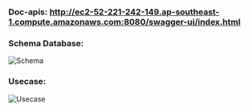 ### Doc-apis: http://ec2-52-221-242-149.ap-southeast-1.compute.amazonaws.com:8080/swagger-ui/index.html


### Schema Database:
![Schema](https://lh3.googleusercontent.com/pw/AIL4fc8_rpl5xNjBGGwgZfVy1wHLkynvv7eNVgqLZklLk-0tILaOJJFLPA4HMMFqBw9HXfO-NusDs6m9naWAWnuDStsWPx4I2ChfbKE3YEB7cbyqUKT4SMmQ9cZkMOqgj0SPJpLHrypmHUBTMAViGNQBBK2GoC0VUCPYvRUBZeto1dIM7XYwTo_HueTyHVeGdbmCMOie77ZSw6OmxFRRsHXgJ3ZlWi6kLV40IijvAJsYG2i4hGjNshj-g3SX3QWXU-ll_qJOIMXtS6x1NEkjdEHEGwWih5rr4-hJi3_V5obevrCs8VHXY-NCBAKvxaOazbLgWH4q72hxtg2oUHwot-E4hZ7Dlv-mRxGRPVibGsSHxjsmMubW8XTu93uM1atKOIPwq7Fv77t2EykCXMoich841rMJIsE2HeeNFoCDTJlBhpYxRhKZWdfUM1lodDSW9k4eOHvhfzMrIQpZ7y_sOaC7jsl5qMgo-UliFS24FIoQ1zIh7zXpAnI2BBkKj8Fk60DvngunS6RsVHj8XozpM1wPdtFigAxhI5hur2CffBI9Hs1tk3Ss6FR3XiuV9DLV3M1daOo47wlRQSumDctnUhqrFvT_wM4zL5YBiED-TuaXfX9w77wu2TFc6VsblyZj70W0x7C_DhXOShDQiYhaylJOVb_DCpXv1T6MAVLvilo3kts2ZrOx8O-5U6cvzg6WCoSxdtSKLZP3lRlxzgNN_sx5eOKTrlY2t9l1mi0Rg6jzK6lkkprII2s-g9MF95Hp4A2yPgifC9xgeEpXEahJRJBjo0EB60Asb3l5GHbHV_LPCMlztFTWFq5dlS6ZDFZjXYnzjxy-UhdT2M1TU71z9Ql-0P4obqFMzI0ID2OIgW2yG6QoCJQge9VwWAQfd2L-TWV88aPIBjp6YITySowi6tktVwBPrP_rOOIxvaJWtyWsXCWkgdszxnWT8hwZTk-raqY15NDSxypI-jZM5wn5qg8VPeJFXaEqx7FsWzRWPg1nqNgtHe8cVxWkFGH2S3NJsjYGjIm8oILuaDwMIePeShLnNhHLAjPITCgWd_B1=w1110-h855-s-no?authuser=2)

### Usecase:
![Usecase](https://lh3.googleusercontent.com/pw/AIL4fc_P1hLYYGJQuMrOt7OcGGpOnHAMmi9otnKsIkoPgyhAG6kMqAr71PYBec13Er3QCi_8hdQaSTnsb6tiGNmV33WmLS-DRa2N2qahwfOo_ifFxcXDROg8oCY7qcQycv7dBVrLIW3y6Rh6cfy1zezQtbZB=w1049-h955-s-no?authuser=0)

